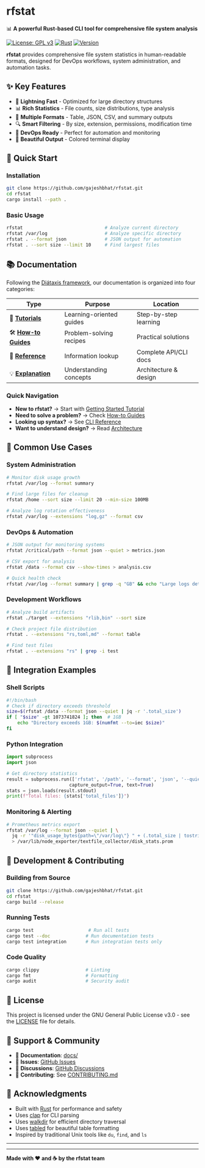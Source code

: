 # rfstat

📊 **A powerful Rust-based CLI tool for comprehensive file system analysis**

[![License: GPL v3](https://img.shields.io/badge/License-GPLv3-blue.svg)](https://www.gnu.org/licenses/gpl-3.0)
[![Rust](https://img.shields.io/badge/rust-1.70+-orange.svg)](https://www.rust-lang.org)
[![Version](https://img.shields.io/badge/version-0.1.0-green.svg)](https://github.com/gajeshbhat/rfstat)

**rfstat** provides comprehensive file system statistics in human-readable formats, designed for DevOps workflows, system administration, and automation tasks.

## ✨ Key Features

- 🚀 **Lightning Fast** - Optimized for large directory structures
- 📊 **Rich Statistics** - File counts, size distributions, type analysis
- 🎨 **Multiple Formats** - Table, JSON, CSV, and summary outputs
- 🔍 **Smart Filtering** - By size, extension, permissions, modification time
- 🎯 **DevOps Ready** - Perfect for automation and monitoring
- 🌈 **Beautiful Output** - Colored terminal display

## 🚀 Quick Start

### Installation
```bash
git clone https://github.com/gajeshbhat/rfstat.git
cd rfstat
cargo install --path .
```

### Basic Usage
```bash
rfstat                              # Analyze current directory
rfstat /var/log                     # Analyze specific directory
rfstat . --format json              # JSON output for automation
rfstat . --sort size --limit 10     # Find largest files
```

## 📚 Documentation

Following the [Diátaxis framework](https://diataxis.fr/), our documentation is organized into four categories:

| Type | Purpose | Location |
|------|---------|----------|
| 🎯 **[Tutorials](docs/tutorials/)** | Learning-oriented guides | Step-by-step learning |
| 🛠️ **[How-to Guides](docs/how-to/)** | Problem-solving recipes | Practical solutions |
| 📖 **[Reference](docs/reference/)** | Information lookup | Complete API/CLI docs |
| 💡 **[Explanation](docs/explanation/)** | Understanding concepts | Architecture & design |

### Quick Navigation
- **New to rfstat?** → Start with [Getting Started Tutorial](docs/tutorials/getting-started.md)
- **Need to solve a problem?** → Check [How-to Guides](docs/how-to/)
- **Looking up syntax?** → See [CLI Reference](docs/reference/cli.md)
- **Want to understand design?** → Read [Architecture](docs/explanation/architecture.md)

## 🎯 Common Use Cases

### System Administration
```bash
# Monitor disk usage growth
rfstat /var/log --format summary

# Find large files for cleanup
rfstat /home --sort size --limit 20 --min-size 100MB

# Analyze log rotation effectiveness
rfstat /var/log --extensions "log,gz" --format csv
```

### DevOps & Automation
```bash
# JSON output for monitoring systems
rfstat /critical/path --format json --quiet > metrics.json

# CSV export for analysis
rfstat /data --format csv --show-times > analysis.csv

# Quick health check
rfstat /var/log --format summary | grep -q "GB" && echo "Large logs detected"
```

### Development Workflows
```bash
# Analyze build artifacts
rfstat ./target --extensions "rlib,bin" --sort size

# Check project file distribution
rfstat . --extensions "rs,toml,md" --format table

# Find test files
rfstat . --extensions "rs" | grep -i test
```

## 🔧 Integration Examples

### Shell Scripts
```bash
#!/bin/bash
# Check if directory exceeds threshold
size=$(rfstat /data --format json --quiet | jq -r '.total_size')
if [ "$size" -gt 1073741824 ]; then  # 1GB
    echo "Directory exceeds 1GB: $(numfmt --to=iec $size)"
fi
```

### Python Integration
```python
import subprocess
import json

# Get directory statistics
result = subprocess.run(['rfstat', '/path', '--format', 'json', '--quiet'],
                       capture_output=True, text=True)
stats = json.loads(result.stdout)
print(f"Total files: {stats['total_files']}")
```

### Monitoring & Alerting
```bash
# Prometheus metrics export
rfstat /var/log --format json --quiet | \
  jq -r '"disk_usage_bytes{path=\"/var/log\"} " + (.total_size | tostring)' \
  > /var/lib/node_exporter/textfile_collector/disk_stats.prom
```

## 🧪 Development & Contributing

### Building from Source
```bash
git clone https://github.com/gajeshbhat/rfstat.git
cd rfstat
cargo build --release
```

### Running Tests
```bash
cargo test                    # Run all tests
cargo test --doc             # Run documentation tests
cargo test integration       # Run integration tests only
```

### Code Quality
```bash
cargo clippy                 # Linting
cargo fmt                    # Formatting
cargo audit                  # Security audit
```

## 📄 License

This project is licensed under the GNU General Public License v3.0 - see the [LICENSE](LICENSE) file for details.

## 🤝 Support & Community

- 📖 **Documentation**: [docs/](docs/)
- 🐛 **Issues**: [GitHub Issues](https://github.com/gajeshbhat/rfstat/issues)
- 💬 **Discussions**: [GitHub Discussions](https://github.com/gajeshbhat/rfstat/discussions)
- 🔧 **Contributing**: See [CONTRIBUTING.md](CONTRIBUTING.md)

## 🙏 Acknowledgments

- Built with [Rust](https://www.rust-lang.org/) for performance and safety
- Uses [clap](https://github.com/clap-rs/clap) for CLI parsing
- Uses [walkdir](https://github.com/BurntSushi/walkdir) for efficient directory traversal
- Uses [tabled](https://github.com/zhiburt/tabled) for beautiful table formatting
- Inspired by traditional Unix tools like `du`, `find`, and `ls`

---

---

**Made with ❤️ and ☕ by the rfstat team**
